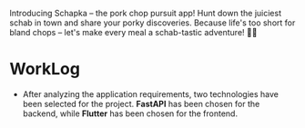 Introducing Schapka – the pork chop pursuit app! 
Hunt down the juiciest schab in town and share your porky discoveries. 
Because life's too short for bland chops – let's make every meal a schab-tastic adventure! 🐷🍴 

# WorkLog
* After analyzing the application requirements, two technologies have been selected for the project. **FastAPI** has been chosen for the backend, while **Flutter** has been chosen for the frontend.



















